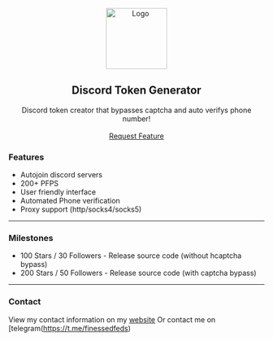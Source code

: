   <br/>
<div align="center">
  <a href="https://github.com/WeLoveYouDuh/Discord-Token-Generator">
    <img src="https://i.imgur.com/9l4pHEN.png" alt="Logo" width="120" height="120">
  </a>
  
  <h2 align="center">Discord Token Generator</h3>

  <p align="center">
    Discord token creator that bypasses captcha and auto verifys phone number! 
    <br />
    <br />
    <a href="https://github.com/WeLoveYouDuh/Discord-Token-Generator/issues">Request Feature</a>
  </p>
</div>

### Features
* Autojoin discord servers
* 200+ PFPS
* User friendly interface
* Automated Phone verification
* Proxy support (http/socks4/socks5)

---------------------------------------

### Milestones
* 100 Stars / 30 Followers - Release source code (without hcaptcha bypass)
* 200 Stars / 50 Followers - Release source code (with captcha bypass)

---------------------------------------

### Contact
View my contact information on my [website](https://duh.vbin.cc/)
Or contact me on [telegram(https://t.me/finessedfeds)
